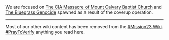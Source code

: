 We are focused on [The CIA Massacre of Mount Calvary Baptist Church](https://github.com/mission23/mission23/wiki/The-CIA-Massacre-of-Mount-Calvary-Baptist-Church) and [The Bluegrass Genocide](https://github.com/mission23/mission23/wiki/The-Bluegrass-Genocide) spawned as a result of the coverup operation. 
***
Most of our other wiki content has been removed from the [#Mission23 Wiki](https://github.com/Mission23/Mission23/wiki).  
[#PrayToVerify](https://github.com/mission23/mission23/wiki#pray-to-verify) anything you read here.